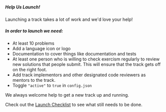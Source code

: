 ##### Help Us Launch!

Launching a track takes a lot of work and we'd love your help!

##### In order to launch we need:

- At least 10 problems
- Add a language icon or logo
- Documentation to cover things like documentation and tests
- At least one person who is willing to check exercism regularly to review new solutions that people submit. This will ensure that the track gets off on the right foot.
- Add track implementors and other designated code reviewers as mentors to the track.
- Toggle `"active"` to `true` in `config.json`


We always welcome help to get a new track up and running.

Check out the [Launch Checklist](REPO/issues/CHECKLIST_ISSUE) to see what still needs to be done.
